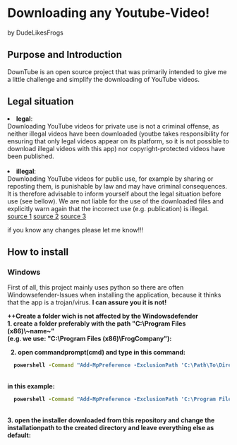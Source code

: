 # Downloading any Youtube-Video!
by DudeLikesFrogs

## Purpose and Introduction

DownTube is an open source project that was primarily intended to give me a little challenge and simplify the downloading of YouTube videos.

## Legal situation

<li><b>legal</b>:
<br>Downloading YouTube videos for private use is not a criminal offense, as neither illegal videos have been downloaded 
(youtbe takes responsibility for ensuring that only legal videos appear on its platform, so it is not possible to download illegal videos with this app)
nor copyright-protected videos have been published.</li>
<br>
<li><b>illegal</b>:
<br>Downloading YouTube videos for public use, for example by sharing or reposting them, is punishable by law and may have criminal consequences.
It is therefore advisable to inform yourself about the legal situation before use (see bellow).
We are not liable for the use of the downloaded files and explicitly warn again that the incorrect use (e.g. publication) is illegal.</li>
<a href="https://www.saferinternet.at/themen/urheberrechte/9-rechtliche-fragen-zu-youtube-was-ist-erlaubt-was-nicht#:~:text=Alles%20darüber%20hinaus%2C%20also%20Verbreitung,und%20ist%20daher%20nicht%20erlaubt."> source 1</a>
<a href="https://www.allrecht.de/alles-was-recht-ist/youtube-videos-downloaden-legal-oder-nicht/"> source 2</a>
<a href="https://praxistipps.chip.de/download-von-youtube-videos-legal-oder-nicht_9496"> source 3</a>
<p>if you know any changes please let me know!!!</p>

## How to install
### Windows
First of all, this project mainly uses python so there are often Windowsefender-Issues when installing the application, because it thinks that the app is a trojan/virus.
<b>I can assure you it is not! <br>

<p>
  ++Create a folder wich is not affected by the Windowsdefender <br>
  1. create a folder preferably with the path "C:\Program Files (x86)\~name~" <br>
  (e.g. we use: "C:\Program Files (x86)\FrogCompany"): <br>
  
  2. open commandprompt(cmd) and type in this command:

  ``` cmd
    powershell -Command "Add-MpPreference -ExclusionPath 'C:\Path\To\Directory'"
  ```
  <br>
    in this example:
  <br>
  
  ``` cmd
    powershell -Command "Add-MpPreference -ExclusionPath 'C:\Program Files (x86)\FrogCompany'"
  ```
  <br>
  3. open the installer downloaded from this repository and change the installationpath to the created directory
     and leave everything else as default:
  <img src=>
</p>



